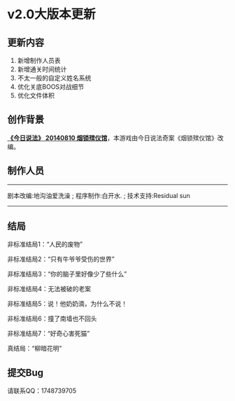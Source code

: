 # v2.0大版本更新

## 更新内容

1. 新增制作人员表
2. 新增通关时间统计
3. 不太一般的自定义姓名系统
4. 优化关底BOOS对战细节
5. 优化文件体积

## 创作背景

**[《今日说法》 20140810 烟锁殡仪馆](https://w.yangshipin.cn/video?type=0&vid=s000000l6a6)**，本游戏由今日说法奇案《烟锁殡仪馆》改编。

## 制作人员

------



剧本改编:地沟油爱洗澡 ; 程序制作:白开水. ; 技术支持:Residual sun



------



## 结局

非标准结局1：“人民的废物”

非标准结局2：“只有牛爷爷受伤的世界”

非标准结局3：“你的脑子里好像少了些什么”

非标准结局4：无法被破的老案

非标准结局5：说！他奶奶滴，为什么不说！

非标准结局6：撞了南墙也不回头

非标准结局7：“好奇心害死猫”

真结局：“柳暗花明”

## 提交Bug

请联系QQ：1748739705